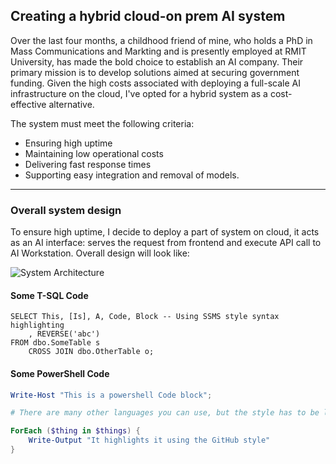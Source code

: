 ## Creating a hybrid cloud-on prem AI system

Over the last four months, a childhood friend of mine, who holds a PhD in Mass Communications and Markting and is presently employed at RMIT University, has made the bold choice to establish an AI company. Their primary mission is to develop solutions aimed at securing government funding. Given the high costs associated with deploying a full-scale AI infrastructure on the cloud, I've opted for a hybrid system as a cost-effective alternative.

The system must meet the following criteria:
- Ensuring high uptime
- Maintaining low operational costs
- Delivering fast response times
- Supporting easy integration and removal of models.


---

### Overall system design
To ensure high uptime, I decide to deploy a part of system on cloud, it acts as an AI interface: serves the request from frontend and execute API call to AI Workstation. Overall design will look like:

![System Architecture](../../../Mainflow.png)

#### Some T-SQL Code

```tsql
SELECT This, [Is], A, Code, Block -- Using SSMS style syntax highlighting
    , REVERSE('abc')
FROM dbo.SomeTable s
    CROSS JOIN dbo.OtherTable o;
```

#### Some PowerShell Code

```powershell
Write-Host "This is a powershell Code block";

# There are many other languages you can use, but the style has to be loaded first

ForEach ($thing in $things) {
    Write-Output "It highlights it using the GitHub style"
}
```
